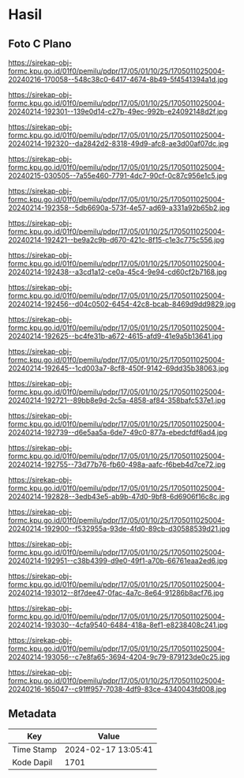 # Hasil

## Foto C Plano

https://sirekap-obj-formc.kpu.go.id/01f0/pemilu/pdpr/17/05/01/10/25/1705011025004-20240216-170058--548c38c0-6417-4674-8b49-5f4541394a1d.jpg

https://sirekap-obj-formc.kpu.go.id/01f0/pemilu/pdpr/17/05/01/10/25/1705011025004-20240214-192301--139e0d14-c27b-49ec-992b-e24092148d2f.jpg

https://sirekap-obj-formc.kpu.go.id/01f0/pemilu/pdpr/17/05/01/10/25/1705011025004-20240214-192320--da2842d2-8318-49d9-afc8-ae3d00af07dc.jpg

https://sirekap-obj-formc.kpu.go.id/01f0/pemilu/pdpr/17/05/01/10/25/1705011025004-20240215-030505--7a55e460-7791-4dc7-90cf-0c87c956e1c5.jpg

https://sirekap-obj-formc.kpu.go.id/01f0/pemilu/pdpr/17/05/01/10/25/1705011025004-20240214-192358--5db6690a-573f-4e57-ad69-a331a92b65b2.jpg

https://sirekap-obj-formc.kpu.go.id/01f0/pemilu/pdpr/17/05/01/10/25/1705011025004-20240214-192421--be9a2c9b-d670-421c-8f15-c1e3c775c556.jpg

https://sirekap-obj-formc.kpu.go.id/01f0/pemilu/pdpr/17/05/01/10/25/1705011025004-20240214-192438--a3cd1a12-ce0a-45c4-9e94-cd60cf2b7168.jpg

https://sirekap-obj-formc.kpu.go.id/01f0/pemilu/pdpr/17/05/01/10/25/1705011025004-20240214-192456--d04c0502-6454-42c8-bcab-8469d9dd9829.jpg

https://sirekap-obj-formc.kpu.go.id/01f0/pemilu/pdpr/17/05/01/10/25/1705011025004-20240214-192625--bc4fe31b-a672-4615-afd9-41e9a5b13641.jpg

https://sirekap-obj-formc.kpu.go.id/01f0/pemilu/pdpr/17/05/01/10/25/1705011025004-20240214-192645--1cd003a7-8cf8-450f-9142-69dd35b38063.jpg

https://sirekap-obj-formc.kpu.go.id/01f0/pemilu/pdpr/17/05/01/10/25/1705011025004-20240214-192721--89bb8e9d-2c5a-4858-af84-358bafc537e1.jpg

https://sirekap-obj-formc.kpu.go.id/01f0/pemilu/pdpr/17/05/01/10/25/1705011025004-20240214-192739--d6e5aa5a-6de7-49c0-877a-ebedcfdf6ad4.jpg

https://sirekap-obj-formc.kpu.go.id/01f0/pemilu/pdpr/17/05/01/10/25/1705011025004-20240214-192755--73d77b76-fb60-498a-aafc-f6beb4d7ce72.jpg

https://sirekap-obj-formc.kpu.go.id/01f0/pemilu/pdpr/17/05/01/10/25/1705011025004-20240214-192828--3edb43e5-ab9b-47d0-9bf8-6d6906f16c8c.jpg

https://sirekap-obj-formc.kpu.go.id/01f0/pemilu/pdpr/17/05/01/10/25/1705011025004-20240214-192900--f532955a-93de-4fd0-89cb-d30588539d21.jpg

https://sirekap-obj-formc.kpu.go.id/01f0/pemilu/pdpr/17/05/01/10/25/1705011025004-20240214-192951--c38b4399-d9e0-49f1-a70b-66761eaa2ed6.jpg

https://sirekap-obj-formc.kpu.go.id/01f0/pemilu/pdpr/17/05/01/10/25/1705011025004-20240214-193012--8f7dee47-0fac-4a7c-8e64-91286b8acf76.jpg

https://sirekap-obj-formc.kpu.go.id/01f0/pemilu/pdpr/17/05/01/10/25/1705011025004-20240214-193030--4cfa9540-6484-418a-8ef1-e8238408c241.jpg

https://sirekap-obj-formc.kpu.go.id/01f0/pemilu/pdpr/17/05/01/10/25/1705011025004-20240214-193056--c7e8fa65-3694-4204-9c79-879123de0c25.jpg

https://sirekap-obj-formc.kpu.go.id/01f0/pemilu/pdpr/17/05/01/10/25/1705011025004-20240216-165047--c91ff957-7038-4df9-83ce-4340043fd008.jpg


## Metadata

| Key        | Value               |
| ---------- | ------------------- |
| Time Stamp | 2024-02-17 13:05:41 |
| Kode Dapil | 1701                |



